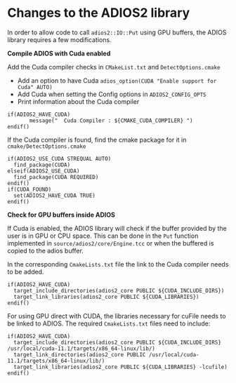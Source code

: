 # Changes to the ADIOS2 library 

In order to allow code to call `adios2::IO::Put` using GPU buffers, the ADIOS library requires a few modifications.

**Compile ADIOS with Cuda enabled**

Add the Cuda compiler checks in `CMakeList.txt` and `DetectOptions.cmake`
- Add an option to have Cuda `adios_option(CUDA "Enable support for Cuda" AUTO)`
- Add Cuda when setting the Config options in `ADIOS2_CONFIG_OPTS`
- Print information about the Cuda compiler

```
if(ADIOS2_HAVE_CUDA)
       message("  Cuda Compiler : ${CMAKE_CUDA_COMPILER} ")
endif()
```

If the Cuda compiler is found, find the cmake package for it in `cmake/DetectOptions.cmake`
```
if(ADIOS2_USE_CUDA STREQUAL AUTO)
  find_package(CUDA)
elseif(ADIOS2_USE_CUDA)
  find_package(CUDA REQUIRED)
endif()
if(CUDA_FOUND)
  set(ADIOS2_HAVE_CUDA TRUE)
endif()
```

**Check for GPU buffers inside ADIOS**

If Cuda is enabled, the ADIOS library will check if the buffer provided by the user is in GPU or CPU space. This can be done in the `Put` function implemented in `source/adios2/core/Engine.tcc` or when the buffered is copied to the adios buffer.

In the corresponding `CmakeLists.txt` file the link to the Cuda compiler needs to be added.
```
if(ADIOS2_HAVE_CUDA)
  target_include_directories(adios2_core PUBLIC ${CUDA_INCLUDE_DIRS})
  target_link_libraries(adios2_core PUBLIC ${CUDA_LIBRARIES})
endif()
```
For using GPU direct with CUDA, the libraries necessary for cuFile needs to be linked to ADIOS. The required `CmakeLists.txt` files need to include: 

```
if(ADIOS2_HAVE_CUDA)
  target_include_directories(adios2_core PUBLIC ${CUDA_INCLUDE_DIRS} /usr/local/cuda-11.1/targets/x86_64-linux/lib/)
  target_link_directories(adios2_core PUBLIC /usr/local/cuda-11.1/targets/x86_64-linux/lib/)
  target_link_libraries(adios2_core PUBLIC ${CUDA_LIBRARIES} -lcufile)
endif()
```

